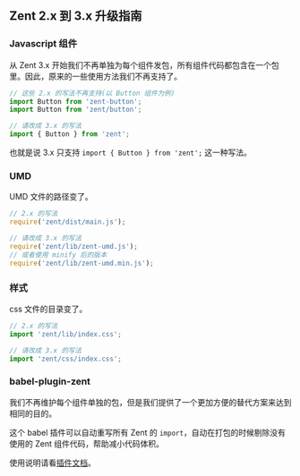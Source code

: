## Zent 2.x 到 3.x 升级指南

### Javascript 组件

从 Zent 3.x 开始我们不再单独为每个组件发包，所有组件代码都包含在一个包里。因此，原来的一些使用方法我们不再支持了。

```js
// 这些 2.x 的写法不再支持(以 Button 组件为例)
import Button from 'zent-button';
import Button from 'zent/button';

// 请改成 3.x 的写法
import { Button } from 'zent';
```

也就是说 3.x 只支持 `import { Button } from 'zent';` 这一种写法。

### UMD

UMD 文件的路径变了。

```js
// 2.x 的写法
require('zent/dist/main.js');

// 请改成 3.x 的写法
require('zent/lib/zent-umd.js');
// 或者使用 minify 后的版本
require('zent/lib/zent-umd.min.js');
```

### 样式

css 文件的目录变了。

```js
// 2.x 的写法
import 'zent/lib/index.css';

// 请改成 3.x 的写法
import 'zent/css/index.css';
```

### babel-plugin-zent

我们不再维护每个组件单独的包，但是我们提供了一个更加方便的替代方案来达到相同的目的。

这个 babel 插件可以自动重写所有 Zent 的 `import`，自动在打包的时候剔除没有使用的 Zent 组件代码，帮助减小代码体积。

使用说明请看[插件文档](../guides/babel-plugin-zent)。

